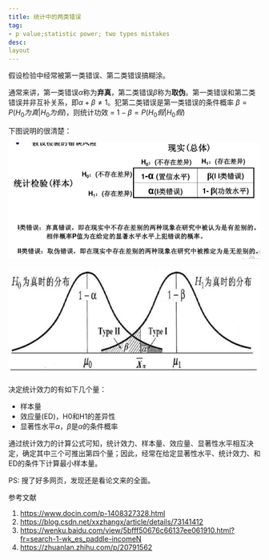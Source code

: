 ```yaml
---
title: 统计中的两类错误
tag:
- p value;statistic power; two types mistakes
desc:
layout
---
```


假设检验中经常被第一类错误、第二类错误搞糊涂。

通常来讲，第一类错误$\alpha$称为**弃真**，第二类错误$\beta$称为**取伪**。第一类错误和第二类错误并非互补关系，即$\alpha + \beta \neq 1$。犯第二类错误是第一类错误的条件概率 $\beta = P(H_0为真|H_0为假)$，则统计功效 = $1 - \beta = P(H_0假|H_0假)$

下图说明的很清楚：

![图1](images/2021-3-3/1.png)

![图2](images/2021-3-3/2.png)

决定统计效力的有如下几个量：
- 样本量
- 效应量(ED)，H0和H1的差异性
- 显著性水平$\alpha$，$\beta$是$\alpha$的条件概率

通过统计效力的计算公式可知，统计效力、样本量、效应量、显著性水平相互决定，确定其中三个可推出第四个量；因此，经常在给定显著性水平、统计效力、和ED的条件下计算最小样本量。

PS: 搜了好多网页，发现还是看论文来的全面。

参考文献
1. https://www.docin.com/p-1408327328.html
2. https://blog.csdn.net/xxzhangx/article/details/73141412
3. https://wenku.baidu.com/view/5bfff50676c66137ee061910.html?fr=search-1-wk_es_paddle-incomeN
4. https://zhuanlan.zhihu.com/p/20791562
